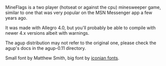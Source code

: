 MineFlags is a two player (hotseat or against the cpu) minesweeper game, similar to one that was very popular on the MSN Messenger app a few years ago.

It was made with Allegro 4.0, but you'll probably be able to compile with newer 4.x versions albeit with warnings.

The agup distribution may not refer to the original one, please check the agup's docs in the agup-0.11 directory.

Small font by Matthew Smith, big font by [iconian fonts](www.iconian.com).
